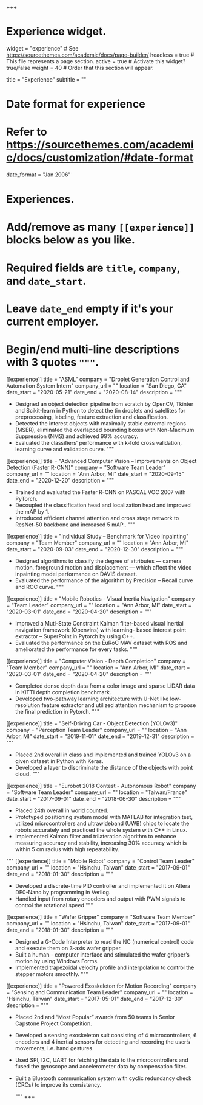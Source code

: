 +++
# Experience widget.
widget = "experience"  # See https://sourcethemes.com/academic/docs/page-builder/
headless = true  # This file represents a page section.
active = true  # Activate this widget? true/false
weight = 40  # Order that this section will appear.

title = "Experience"
subtitle = ""

# Date format for experience
#   Refer to https://sourcethemes.com/academic/docs/customization/#date-format
date_format = "Jan 2006"

# Experiences.
#   Add/remove as many `[[experience]]` blocks below as you like.
#   Required fields are `title`, `company`, and `date_start`.
#   Leave `date_end` empty if it's your current employer.
#   Begin/end multi-line descriptions with 3 quotes `"""`.
[[experience]]
  title = "ASML"
  company = "Droplet Generation Control and Automation System Intern"
  company_url = ""
  location = "San Diego, CA"
  date_start = "2020-05-21"
  date_end = "2020-08-14"
  description = """
  <br>

  * Designed an object detection pipeline from scratch by OpenCV, Tkinter and Scikit-learn in Python to detect the tin
  droplets and satellites for preprocessing, labeling, feature extraction and classification.
  * Detected the interest objects with maximally stable extremal regions (MSER), eliminated the overlapped bounding
  boxes with Non-Maximum Suppression (NMS) and achieved 99% accuracy.
  * Evaluated the classifiers’ performance with k-fold cross validation, learning curve and validation curve.
  """

[[experience]]
  title = "Advanced Computer Vision – Improvements on Object Detection (Faster R-CNN)"
  company = "Software Team Leader"
  company_url = ""
  location = "Ann Arbor, MI"
  date_start = "2020-09-15"
  date_end = "2020-12-20"
  description = """
  <br>

  * Trained and evaluated the Faster R-CNN on PASCAL VOC 2007 with PyTorch.
  * Decoupled the classification head and localization head and improved the mAP by 1.
  * Introduced efficient channel attention and cross stage network to ResNet-50 backbone and increased 5 mAP..
  """

[[experience]]
  title = "Individual Study – Benchmark for Video Inpainting"
  company = "Team Member"
  company_url = ""
  location = "Ann Arbor, MI"
  date_start = "2020-09-03"
  date_end = "2020-12-30"
  description = """
  <br>

  * Designed algorithms to classify the degree of attributes — camera motion, foreground motion and displacement — which affect the video inpainting model performance on DAVIS dataset.
  * Evaluated the performance of the algorithm by Precision – Recall curve and ROC curve.
  """


[[experience]]
  title = "Mobile Robotics - Visual Inertia Navigation"
  company = "Team Leader"
  company_url = ""
  location = "Ann Arbor, MI"
  date_start = "2020-03-01"
  date_end = "2020-04-20"
  description = """
  <br>

  * Improved a Muti-State Constraint Kalman filter-based visual inertial navigation framework (Openvins) with learning- based interest point extractor – SuperPoint in Pytorch by using C++.
  * Evaluated the performance on the EuRoC MAV dataset with ROS and ameliorated the performance for every tasks.
  """

[[experience]]
  title = "Computer Vision - Depth Completion"
  company = "Team Member"
  company_url = ""
  location = "Ann Arbor, MI"
  date_start = "2020-03-01"
  date_end = "2020-04-20"
  description = """
  <br>

  * Completed dense depth data from a color image and sparse LiDAR data in KITTI depth completion benchmark.
  * Developed two-pathway learning architecture with U-Net like low-resolution feature extractor and utilized attention mechanism to propose the final prediction in Pytorch.
  """

[[experience]]
  title = "Self-Driving Car - Object Detection (YOLOv3)"
  company = "Perception Team Leader"
  company_url = ""
  location = "Ann Arbor, MI"
  date_start = "2019-11-01"
  date_end = "2019-12-31"
  description = """
  <br>

  * Placed 2nd overall in class and implemented and trained YOLOv3 on a given   dataset in Python with Keras.
  * Developed a layer to discriminate the distance of the objects with point cloud.
  """

[[experience]]
  title = "Eurobot 2018 Contest - Autonomous Robot"
  company = "Software Team Leader"
  company_url = ""
  location = "Taiwan/France"
  date_start = "2017-09-01"
  date_end = "2018-06-30"
  description = """
  <br>
  
  * Placed 24th overall in world counted.
  * Prototyped positioning system model with MATLAB for integration test, utilized microcontrollers and ultrawideband (UWB) chips to locate the robots accurately and practiced the whole system with C++ in Linux.
  * Implemented Kalman filter and trilateration algorithm to enhance measuring accuracy and stability, increasing 30% accuracy which is within 5 cm radius with high repeatability.
  
  
  """
[[experience]]
  title = "Mobile Robot"
  company = "Control Team Leader"
  company_url = ""
  location = "Hsinchu, Taiwan"
  date_start = "2017-09-01"
  date_end = "2018-01-30"
  description = """
  <br>
  
  * Developed a discrete-time PID controller and implemented it on Altera DE0-Nano by programming in Verilog.
  * Handled input from rotary encoders and output with PWM signals to control the rotational speed
  """

[[experience]]
  title = "Wafer Gripper"
  company = "Software Team Member"
  company_url = ""
  location = "Hsinchu, Taiwan"
  date_start = "2017-09-01"
  date_end = "2018-01-30"
  description = """
  <br>

* Designed a G-Code Interpreter to read the NC (numerical control) code and execute them on 3-axis wafer gripper.
* Built a human - computer interface and stimulated the wafer gripper’s motion by using Windows Forms.
* Implemented trapezoidal velocity profile and interpolation to control the stepper motors smoothly.
  """

[[experience]]
  title = "Powered Exoskeleton for Motion Recording"
  company = "Sensing and Communication Team Leader"
  company_url = ""
  location = "Hsinchu, Taiwan"
  date_start = "2017-05-01"
  date_end = "2017-12-30"
  description = """
  <br>

* Placed 2nd and “Most Popular” awards from 50 teams in Senior Capstone Project Competition.
* Developed a sensing exoskeleton suit consisting of 4 microcontrollers, 6 encoders and 4 inertial sensors for
detecting and recording the user’s movements, i.e. hand gestures.
* Used SPI, I2C, UART for fetching the data to the microcontrollers and fused the gyroscope and accelerometer
data by compensation filter.
* Built a Bluetooth communication system with cyclic redundancy check (CRCs) to improve its consistency.

  """
+++
